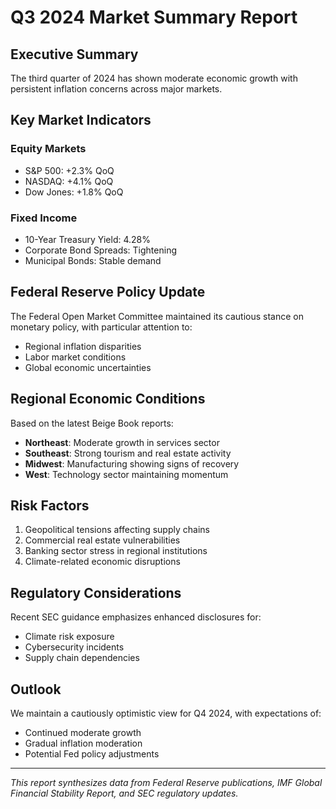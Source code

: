 # Q3 2024 Market Summary Report

## Executive Summary
The third quarter of 2024 has shown moderate economic growth with persistent inflation concerns across major markets.

## Key Market Indicators

### Equity Markets
- S&P 500: +2.3% QoQ
- NASDAQ: +4.1% QoQ  
- Dow Jones: +1.8% QoQ

### Fixed Income
- 10-Year Treasury Yield: 4.28%
- Corporate Bond Spreads: Tightening
- Municipal Bonds: Stable demand

## Federal Reserve Policy Update
The Federal Open Market Committee maintained its cautious stance on monetary policy, with particular attention to:
- Regional inflation disparities
- Labor market conditions
- Global economic uncertainties

## Regional Economic Conditions
Based on the latest Beige Book reports:
- **Northeast**: Moderate growth in services sector
- **Southeast**: Strong tourism and real estate activity
- **Midwest**: Manufacturing showing signs of recovery
- **West**: Technology sector maintaining momentum

## Risk Factors
1. Geopolitical tensions affecting supply chains
2. Commercial real estate vulnerabilities
3. Banking sector stress in regional institutions
4. Climate-related economic disruptions

## Regulatory Considerations
Recent SEC guidance emphasizes enhanced disclosures for:
- Climate risk exposure
- Cybersecurity incidents
- Supply chain dependencies

## Outlook
We maintain a cautiously optimistic view for Q4 2024, with expectations of:
- Continued moderate growth
- Gradual inflation moderation
- Potential Fed policy adjustments

---
*This report synthesizes data from Federal Reserve publications, IMF Global Financial Stability Report, and SEC regulatory updates.*